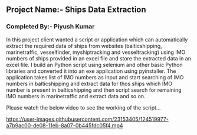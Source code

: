 ## Project Name:- Ships Data Extraction

### Completed By:- Piyush Kumar   
   
In this project client wanted a script or application which can automatically extract the required data of ships from websites (balticshipping, marinetraffic, vesselfinder, myshiptracking and vesseltracking) using IMO numbers of ships provided in an excel file and store the extracted data in an excel file. I build an Python script using selenium and other basic Python libraries and converted it into an exe application using pyinstaller. The application takes list of IMO numbers as input and start searching of IMO numbers in balticshipping and extract data for thos ships which IMO number is present in balticshipping and then script search for remaining IMO numbers in marinetraffic and extract data and so on.   
   
Please watch the below video to see the working of the script...

https://user-images.githubusercontent.com/23153405/124519977-a7b9ac00-de08-11eb-8a07-0b445fdc05f4.mp4

